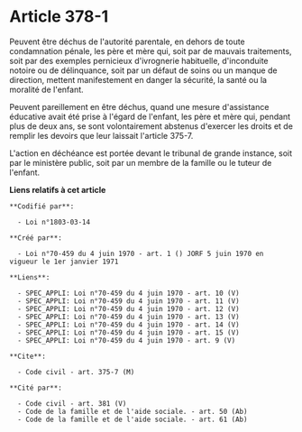 # Article 378-1

Peuvent être déchus de l'autorité parentale, en dehors de toute condamnation pénale, les père et mère qui, soit par de
mauvais traitements, soit par des exemples pernicieux d'ivrognerie habituelle, d'inconduite notoire ou de délinquance, soit
par un défaut de soins ou un manque de direction, mettent manifestement en danger la sécurité, la santé ou la moralité de
l'enfant.

Peuvent pareillement en être déchus, quand une mesure d'assistance éducative avait été prise à l'égard de l'enfant, les père
et mère qui, pendant plus de deux ans, se sont volontairement abstenus d'exercer les droits et de remplir les devoirs que
leur laissait l'article 375-7.

L'action en déchéance est portée devant le tribunal de grande instance, soit par le ministère public, soit par un membre de
la famille ou le tuteur de l'enfant.

**Liens relatifs à cet article**

	**Codifié par**:

	  - Loi n°1803-03-14

	**Créé par**:

	  - Loi n°70-459 du 4 juin 1970 - art. 1 () JORF 5 juin 1970 en vigueur le 1er janvier 1971

	**Liens**:

	  - SPEC_APPLI: Loi n°70-459 du 4 juin 1970 - art. 10 (V)
	  - SPEC_APPLI: Loi n°70-459 du 4 juin 1970 - art. 11 (V)
	  - SPEC_APPLI: Loi n°70-459 du 4 juin 1970 - art. 12 (V)
	  - SPEC_APPLI: Loi n°70-459 du 4 juin 1970 - art. 13 (V)
	  - SPEC_APPLI: Loi n°70-459 du 4 juin 1970 - art. 14 (V)
	  - SPEC_APPLI: Loi n°70-459 du 4 juin 1970 - art. 15 (V)
	  - SPEC_APPLI: Loi n°70-459 du 4 juin 1970 - art. 9 (V)

	**Cite**:

	  - Code civil - art. 375-7 (M)

	**Cité par**:

	  - Code civil - art. 381 (V)
	  - Code de la famille et de l'aide sociale. - art. 50 (Ab)
	  - Code de la famille et de l'aide sociale. - art. 61 (Ab)
